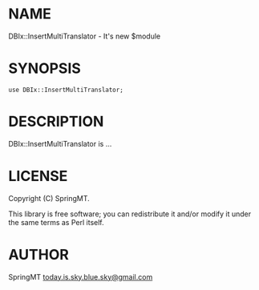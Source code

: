 # NAME

DBIx::InsertMultiTranslator - It's new $module

# SYNOPSIS

    use DBIx::InsertMultiTranslator;

# DESCRIPTION

DBIx::InsertMultiTranslator is ...

# LICENSE

Copyright (C) SpringMT.

This library is free software; you can redistribute it and/or modify
it under the same terms as Perl itself.

# AUTHOR

SpringMT <today.is.sky.blue.sky@gmail.com>
